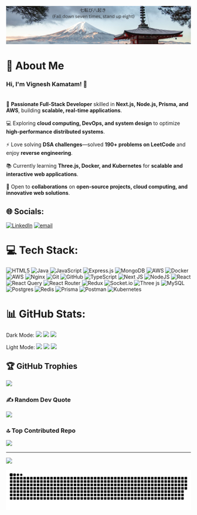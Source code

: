 <img src="imagevk.jpg" alt="GitHub Banner" width="100%"  height="50%" />

# 💫 About Me  
### Hi, I'm Vignesh Kamatam! 👋  <br><br>  
🚀 **Passionate Full-Stack Developer** skilled in **Next.js, Node.js, Prisma, and AWS**, building **scalable, real-time applications**.  <br>  
💻 Exploring **cloud computing, DevOps, and system design** to optimize **high-performance distributed systems**.  <br>  
⚡ Love solving **DSA challenges**—solved **190+ problems on LeetCode** and enjoy **reverse engineering**.  <br>  
📚 Currently learning **Three.js, Docker, and Kubernetes** for **scalable and interactive web applications**.  <br>  
🤝 Open to **collaborations** on **open-source projects, cloud computing, and innovative web solutions**.  <br>  



## 🌐 Socials:
[![LinkedIn](https://img.shields.io/badge/LinkedIn-%230077B5.svg?logo=linkedin&logoColor=white)](https://linkedin.com/in/https://www.linkedin.com/in/vignesh-kamatam-a1ba7120a/) [![email](https://img.shields.io/badge/Email-D14836?logo=gmail&logoColor=white)](mailto:vigneshten5@gmail.com) 

# 💻 Tech Stack:
![HTML5](https://img.shields.io/badge/html5-%23E34F26.svg?style=for-the-badge&logo=html5&logoColor=white) ![Java](https://img.shields.io/badge/java-%23ED8B00.svg?style=for-the-badge&logo=openjdk&logoColor=white) ![JavaScript](https://img.shields.io/badge/javascript-%23323330.svg?style=for-the-badge&logo=javascript&logoColor=%23F7DF1E) ![Express.js](https://img.shields.io/badge/express.js-%23404d59.svg?style=for-the-badge&logo=express&logoColor=%2361DAFB) ![MongoDB](https://img.shields.io/badge/MongoDB-%234ea94b.svg?style=for-the-badge&logo=mongodb&logoColor=white) ![AWS](https://img.shields.io/badge/AWS-%23FF9900.svg?style=for-the-badge&logo=amazon-aws&logoColor=white) ![Docker](https://img.shields.io/badge/docker-%230db7ed.svg?style=for-the-badge&logo=docker&logoColor=white) ![AWS](https://img.shields.io/badge/AWS-%23FF9900.svg?style=for-the-badge&logo=amazon-aws&logoColor=white) ![Nginx](https://img.shields.io/badge/nginx-%23009639.svg?style=for-the-badge&logo=nginx&logoColor=white) ![Git](https://img.shields.io/badge/git-%23F05033.svg?style=for-the-badge&logo=git&logoColor=white) ![GitHub](https://img.shields.io/badge/github-%23121011.svg?style=for-the-badge&logo=github&logoColor=white) ![TypeScript](https://img.shields.io/badge/typescript-%23007ACC.svg?style=for-the-badge&logo=typescript&logoColor=white) ![Next JS](https://img.shields.io/badge/Next-black?style=for-the-badge&logo=next.js&logoColor=white) ![NodeJS](https://img.shields.io/badge/node.js-6DA55F?style=for-the-badge&logo=node.js&logoColor=white) ![React](https://img.shields.io/badge/react-%2320232a.svg?style=for-the-badge&logo=react&logoColor=%2361DAFB) ![React Query](https://img.shields.io/badge/-React%20Query-FF4154?style=for-the-badge&logo=react%20query&logoColor=white) ![React Router](https://img.shields.io/badge/React_Router-CA4245?style=for-the-badge&logo=react-router&logoColor=white) ![Redux](https://img.shields.io/badge/redux-%23593d88.svg?style=for-the-badge&logo=redux&logoColor=white) ![Socket.io](https://img.shields.io/badge/Socket.io-black?style=for-the-badge&logo=socket.io&badgeColor=010101) ![Three js](https://img.shields.io/badge/threejs-black?style=for-the-badge&logo=three.js&logoColor=white) ![MySQL](https://img.shields.io/badge/mysql-4479A1.svg?style=for-the-badge&logo=mysql&logoColor=white) ![Postgres](https://img.shields.io/badge/postgres-%23316192.svg?style=for-the-badge&logo=postgresql&logoColor=white) ![Redis](https://img.shields.io/badge/redis-%23DD0031.svg?style=for-the-badge&logo=redis&logoColor=white) ![Prisma](https://img.shields.io/badge/Prisma-3982CE?style=for-the-badge&logo=Prisma&logoColor=white) ![Postman](https://img.shields.io/badge/Postman-FF6C37?style=for-the-badge&logo=postman&logoColor=white) ![Kubernetes](https://img.shields.io/badge/kubernetes-%23326ce5.svg?style=for-the-badge&logo=kubernetes&logoColor=white)
# 📊 GitHub Stats:
Dark Mode:
![](https://github-readme-stats.vercel.app/api?username=vigneshk-github&theme=dark&hide_border=false&include_all_commits=false&count_private=true)
![](https://github-readme-streak-stats.herokuapp.com/?user=vigneshk-github&theme=dark&hide_border=false)
![](https://github-readme-stats.vercel.app/api/top-langs/?username=vigneshk-github&theme=dark&hide_border=false&include_all_commits=false&count_private=true&layout=compact)

Light Mode:
![](https://github-readme-stats.vercel.app/api?username=vigneshk-github&theme=default&hide_border=false&include_all_commits=false&count_private=true)
![](https://github-readme-streak-stats.herokuapp.com/?user=vigneshk-github&theme=default&hide_border=false)
![](https://github-readme-stats.vercel.app/api/top-langs/?username=vigneshk-github&theme=default&hide_border=false&include_all_commits=false&count_private=true&layout=compact)

## 🏆 GitHub Trophies
![](https://github-profile-trophy.vercel.app/?username=vigneshk-github&theme=radical&no-frame=true&no-bg=false&margin-w=4)

### ✍️ Random Dev Quote
![](https://quotes-github-readme.vercel.app/api?type=horizontal&theme=radical)

### 🔝 Top Contributed Repo
![](https://github-contributor-stats.vercel.app/api?username=vigneshk-github&limit=5&theme=dark&combine_all_yearly_contributions=true)

---
[![](https://visitcount.itsvg.in/api?id=vigneshk-github&icon=0&color=0)](https://visitcount.itsvg.in)

<!-- Proudly created with GPRM ( https://gprm.itsvg.in ) -->

<picture>
  <source media="(prefers-color-scheme: dark)" srcset="https://raw.githubusercontent.com/vigneshk-github/vigneshk-github/output/github-snake-dark.svg" />
  <source media="(prefers-color-scheme: light)" srcset="https://raw.githubusercontent.com/vigneshk-github/vigneshk-github/output/github-snake.svg" />
  <img alt="github-snake" src="https://raw.githubusercontent.com/vigneshk-github/vigneshk-github/output/github-snake.svg" />
</picture>

<!-- Proudly created with GPRM ( https://gprm.itsvg.in ) -->
